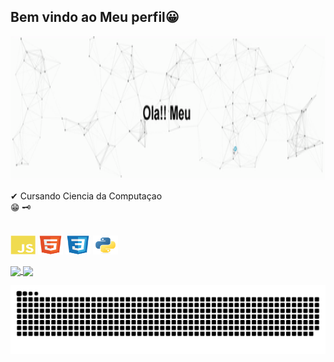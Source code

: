 ## Bem vindo ao Meu perfil😀


<p align="center">
  <img  height="230px" weidth"240px" src="https://raw.githubusercontent.com/lucas23455/lucas23455/main/header-github.gif" alt="Oi, sou Mathieu">
</p>

✔ Cursando Ciencia da Computaçao <br>
😁 
🗝


<div style="display: inline_block"><br>
  <img align="center" alt="Rafa-Js" height="30" width="40" src="https://raw.githubusercontent.com/devicons/devicon/master/icons/javascript/javascript-plain.svg">
  <img align="center" alt="Rafa-HTML" height="30" width="40" src="https://raw.githubusercontent.com/devicons/devicon/master/icons/html5/html5-original.svg">
  <img align="center" alt="Rafa-CSS" height="30" width="40" src="https://raw.githubusercontent.com/devicons/devicon/master/icons/css3/css3-original.svg">
  <img align="center" alt="Rafa-Python" height="30" width="40" src="https://raw.githubusercontent.com/devicons/devicon/master/icons/python/python-original.svg">
</div> <br>


<div>
  <a href="https://github.com/lucas23455">
  <img height="180em"   align="center" src="https://github-readme-stats.vercel.app/api?username=lucas23455&show_icons=true&theme=react&include_all_commits=true&count_private=true"/>
  <img height="180em"  align="center" src="https://github-readme-stats.vercel.app/api/top-langs/?username=LUCAS23455&layout=compact&langs_count=7&theme=react" />
    
 ![Snake animation](https://github.com/ellen2121/ellen2121/blob/output/github-contribution-grid-snake.svg)
</div>



